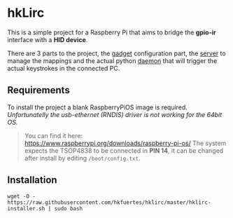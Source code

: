 # hkLirc
This is a simple project for a Raspberry Pi that aims to bridge the **gpio-ir** interface with a **HID device**.

There are 3 parts to the project, the [gadget](gadget) configuration part, the [server](server) to manage the mappings and the actual python [daemon](daemon_python) that will trigger the actual keystrokes in the connected PC.

## Requirements
To install the project a blank RaspberryPiOS image is required. _Unfortunatelly the usb-ethernet (RNDIS) driver is not working for the 64bit OS._
  > You can find it here: https://www.raspberrypi.org/downloads/raspberry-pi-os/
The system expects the TSOP4838 to be connected in **PIN 14**, it can be changed after install by editing `/boot/config.txt`.

## Installation
`wget -O - https://raw.githubusercontent.com/hkfuertes/hklirc/master/hklirc-installer.sh | sudo bash`

